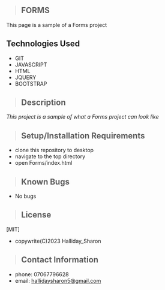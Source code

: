 >## FORMS

This page is a sample of a Forms project

## Technologies Used

* GIT
* JAVASCRIPT
* HTML
* JQUERY
* BOOTSTRAP


>## Description

_This project is a sample of what a Forms project can look like_

>## Setup/Installation Requirements
* clone this repository to desktop
* navigate to the top directory
* open Forms/index.html

>## Known Bugs
* No bugs


>## License

[MIT]
* copywrite(C)2023 Halliday_Sharon

>## Contact Information
* phone: 07067796628
* email: hallidaysharon5@gmail.com